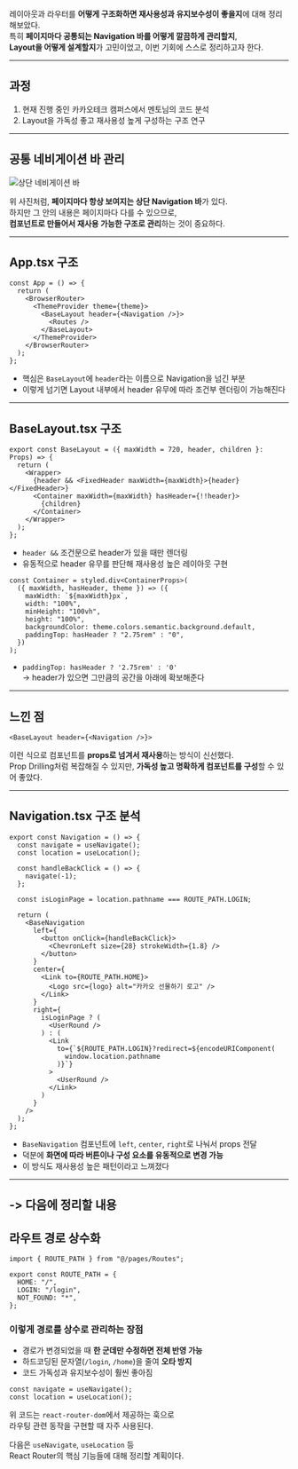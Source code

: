 레이아웃과 라우터를 **어떻게 구조화하면 재사용성과 유지보수성이 좋을지**에 대해 정리해보았다.  
특히 **페이지마다 공통되는 Navigation 바를 어떻게 깔끔하게 관리할지**,  
**Layout을 어떻게 설계할지**가 고민이었고, 이번 기회에 스스로 정리하고자 한다.

---

## 과정

1. 현재 진행 중인 카카오테크 캠퍼스에서 멘토님의 코드 분석
2. Layout을 가독성 좋고 재사용성 높게 구성하는 구조 연구

---

## 공통 네비게이션 바 관리

![상단 네비게이션 바](https://velog.velcdn.com/images/givpro22/post/cf1403b0-848e-48d5-8b60-8ca81ae80376/image.png)

위 사진처럼, **페이지마다 항상 보여지는 상단 Navigation 바**가 있다.  
하지만 그 안의 내용은 페이지마다 다를 수 있으므로,  
**컴포넌트로 만들어서 재사용 가능한 구조로 관리**하는 것이 중요하다.

---

## App.tsx 구조

```tsx
const App = () => {
  return (
    <BrowserRouter>
      <ThemeProvider theme={theme}>
        <BaseLayout header={<Navigation />}>
          <Routes />
        </BaseLayout>
      </ThemeProvider>
    </BrowserRouter>
  );
};
```

- 핵심은 `BaseLayout`에 `header`라는 이름으로 Navigation을 넘긴 부분
- 이렇게 넘기면 Layout 내부에서 header 유무에 따라 조건부 렌더링이 가능해진다

---

## BaseLayout.tsx 구조

```tsx
export const BaseLayout = ({ maxWidth = 720, header, children }: Props) => {
  return (
    <Wrapper>
      {header && <FixedHeader maxWidth={maxWidth}>{header}</FixedHeader>}
      <Container maxWidth={maxWidth} hasHeader={!!header}>
        {children}
      </Container>
    </Wrapper>
  );
};
```

- `header &&` 조건문으로 header가 있을 때만 렌더링
- 유동적으로 header 유무를 판단해 재사용성 높은 레이아웃 구현

```tsx
const Container = styled.div<ContainerProps>(
  ({ maxWidth, hasHeader, theme }) => ({
    maxWidth: `${maxWidth}px`,
    width: "100%",
    minHeight: "100vh",
    height: "100%",
    backgroundColor: theme.colors.semantic.background.default,
    paddingTop: hasHeader ? "2.75rem" : "0",
  })
);
```

- `paddingTop: hasHeader ? '2.75rem' : '0'`  
  → header가 있으면 그만큼의 공간을 아래에 확보해준다

---

## 느낀 점

```tsx
<BaseLayout header={<Navigation />}>
```

이런 식으로 컴포넌트를 **props로 넘겨서 재사용**하는 방식이 신선했다.  
Prop Drilling처럼 복잡해질 수 있지만, **가독성 높고 명확하게 컴포넌트를 구성**할 수 있어 좋았다.

---

## Navigation.tsx 구조 분석

```tsx
export const Navigation = () => {
  const navigate = useNavigate();
  const location = useLocation();

  const handleBackClick = () => {
    navigate(-1);
  };

  const isLoginPage = location.pathname === ROUTE_PATH.LOGIN;

  return (
    <BaseNavigation
      left={
        <button onClick={handleBackClick}>
          <ChevronLeft size={28} strokeWidth={1.8} />
        </button>
      }
      center={
        <Link to={ROUTE_PATH.HOME}>
          <Logo src={logo} alt="카카오 선물하기 로고" />
        </Link>
      }
      right={
        isLoginPage ? (
          <UserRound />
        ) : (
          <Link
            to={`${ROUTE_PATH.LOGIN}?redirect=${encodeURIComponent(
              window.location.pathname
            )}`}
          >
            <UserRound />
          </Link>
        )
      }
    />
  );
};
```

- `BaseNavigation` 컴포넌트에 `left`, `center`, `right`로 나눠서 props 전달
- 덕분에 **화면에 따라 버튼이나 구성 요소를 유동적으로 변경 가능**
- 이 방식도 재사용성 높은 패턴이라고 느껴졌다

---

## -> 다음에 정리할 내용

## 라우트 경로 상수화

```tsx
import { ROUTE_PATH } from "@/pages/Routes";

export const ROUTE_PATH = {
  HOME: "/",
  LOGIN: "/login",
  NOT_FOUND: "*",
};
```

### 이렇게 경로를 상수로 관리하는 장점

- 경로가 변경되었을 때 **한 군데만 수정하면 전체 반영 가능**
- 하드코딩된 문자열(`/login`, `/home`)을 줄여 **오타 방지**
- 코드 가독성과 유지보수성이 훨씬 좋아짐

```tsx
const navigate = useNavigate();
const location = useLocation();
```

위 코드는 `react-router-dom`에서 제공하는 훅으로  
라우팅 관련 동작을 구현할 때 자주 사용된다.

다음은 `useNavigate`, `useLocation` 등  
React Router의 핵심 기능들에 대해 정리할 계획이다.
